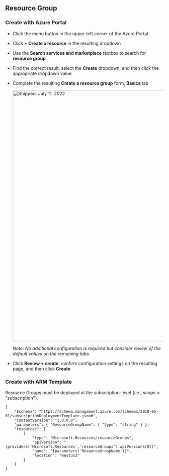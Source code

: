 ## Resource Group

### Create with Azure Portal

* Click the menu button in the upper-left corner of the Azure Portal
* Click **+ Create a resource** in the resulting dropdown
* Use the **Search services and marketplace** textbox to search for **resource group**
* Find the correct result, select the **Create** dropdown, and then click the appropriate dropdown value
* Complete the resulting **Create a resource group** form, **Basics** tab

  <img src="https://user-images.githubusercontent.com/44923999/178361671-5564b3a2-8297-4f72-a3dd-878cb75f2f7e.png" width="800" title="Snipped: July 11, 2022" />

  _Note: No additional configuration is required but consider review of the default values on the remaining tabs._

* Click **Review + create**, confirm configuration settings on the resulting page, and then click **Create**

### Create with ARM Template

Resource Groups must be deployed at the subscription-level {i.e., scope = "subscription"}.

```
{
    "$schema": "https://schema.management.azure.com/schemas/2018-05-01/subscriptionDeploymentTemplate.json#",
    "contentVersion": "1.0.0.0",
    "parameters": { "ResourceGroupName": { "type": "string" } },
    "resources": [
        {
            "type": "Microsoft.Resources/resourceGroups",
            "apiVersion": "[providers('Microsoft.Resources','resourceGroups').apiVersions[0]]",
            "name": "[parameters('ResourceGroupName')]",
            "location": "westus3"
        }
    ]
}
